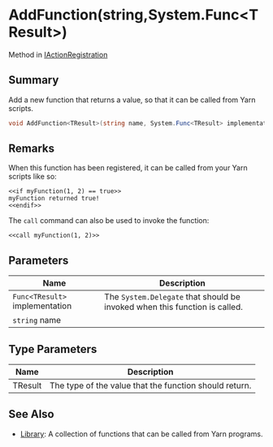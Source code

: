 # AddFunction(string,System.Func\<TResult>)

Method in [IActionRegistration](yarn.unity.iactionregistration.md)

## Summary

Add a new function that returns a value, so that it can be called from Yarn scripts.

```csharp
void AddFunction<TResult>(string name, System.Func<TResult> implementation);
```

## Remarks

When this function has been registered, it can be called from your Yarn scripts like so:

```
<<if myFunction(1, 2) == true>>
myFunction returned true!
<<endif>>
```

The `call` command can also be used to invoke the function:

```
<<call myFunction(1, 2)>>
```

## Parameters

| Name                           | Description                                                                |
| ------------------------------ | -------------------------------------------------------------------------- |
| `Func<TResult>` implementation | The `System.Delegate` that should be invoked when this function is called. |
| `string` name                  |                                                                            |

## Type Parameters

| Name    | Description                                            |
| ------- | ------------------------------------------------------ |
| TResult | The type of the value that the function should return. |

## See Also

* [Library](yarn.library.md): A collection of functions that can be called from Yarn programs.
